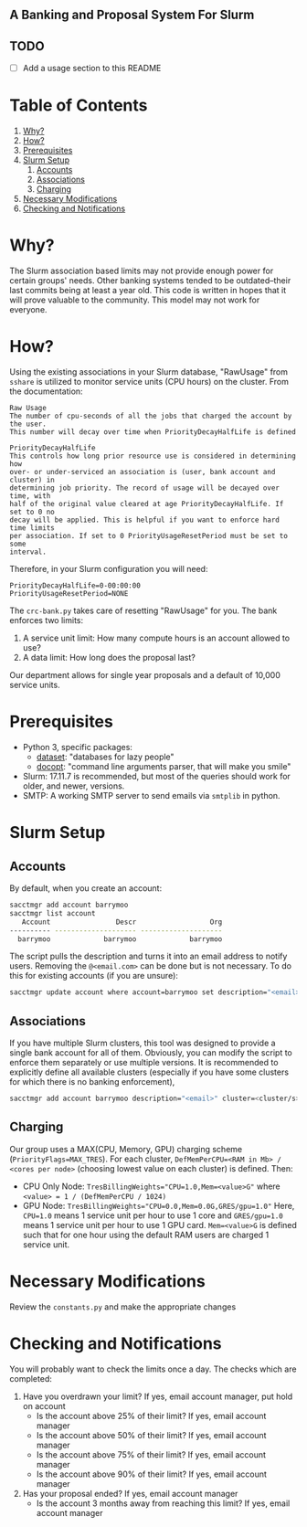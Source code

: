 A Banking and Proposal System For Slurm
---

TODO
---

- [ ] Add a usage section to this README

# Table of Contents
1. [Why?](#why)
2. [How?](#how)
3. [Prerequisites](#prerequisites)
4. [Slurm Setup](#slurm-setup)
   1. [Accounts](#accounts)
   2. [Associations](#associations)
   3. [Charging](#charging)
5. [Necessary Modifications](#necessary-modifications)
6. [Checking and Notifications](#checking-and-notifications)

# Why?

The Slurm association based limits may not provide enough power for certain groups'
needs.  Other banking systems tended to be outdated–their last commits being at least a
year old. This code is written in hopes that it will prove valuable to the community. 
This model may not work for everyone.

# How?

Using the existing associations in your Slurm database, "RawUsage"
from `sshare` is utilized to monitor service units (CPU hours) on the cluster. From the documentation:

``` text
Raw Usage
The number of cpu-seconds of all the jobs that charged the account by the user.
This number will decay over time when PriorityDecayHalfLife is defined

PriorityDecayHalfLife
This controls how long prior resource use is considered in determining how
over- or under-serviced an association is (user, bank account and cluster) in
determining job priority. The record of usage will be decayed over time, with
half of the original value cleared at age PriorityDecayHalfLife. If set to 0 no
decay will be applied. This is helpful if you want to enforce hard time limits
per association. If set to 0 PriorityUsageResetPeriod must be set to some
interval.
```

Therefore, in your Slurm configuration you will need:

``` text
PriorityDecayHalfLife=0-00:00:00
PriorityUsageResetPeriod=NONE
```

The `crc-bank.py` takes care of resetting "RawUsage" for you. The bank enforces
two limits:

1. A service unit limit: How many compute hours is an account allowed
   to use?
2. A data limit: How long does the proposal last?

Our department allows for single year proposals and a default of 10,000 
service units.

# Prerequisites

- Python 3, specific packages:
    - [dataset](https://dataset.readthedocs.io/en/latest/): "databases for lazy
      people"
    - [docopt](http://docopt.org): "command line arguments parser, that will
      make you smile"
- Slurm: 17.11.7 is recommended, but most of the queries should work for
  older, and newer, versions.
- SMTP: A working SMTP server to send emails via `smtplib` in python.

# Slurm Setup

## Accounts

By default, when you create an account:

``` bash
sacctmgr add account barrymoo
sacctmgr list account
   Account                Descr                  Org 
---------- -------------------- -------------------- 
  barrymoo             barrymoo             barrymoo
```

The script pulls the description and turns it into an email address to notify
users. Removing the `@<email.com>` can be done but is not necessary. To do
this for existing accounts (if you are unsure):

``` bash
sacctmgr update account where account=barrymoo set description="<email>"
```

## Associations

If you have multiple Slurm clusters, this tool was designed to provide a single
bank account for all of them. Obviously, you can modify the script to enforce
them separately or use multiple versions. It is recommended to explicitly define
all available clusters (especially if you have some clusters for which there is 
no banking enforcement),


``` bash
sacctmgr add account barrymoo description="<email>" cluster=<cluster/s>
```

## Charging

Our group uses a MAX(CPU, Memory, GPU) charging scheme (`PriorityFlags=MAX_TRES`). For each
cluster, `DefMemPerCPU=<RAM in Mb> / <cores per node>` (choosing lowest
value on each cluster) is defined. Then:
- CPU Only Node: `TresBillingWeights="CPU=1.0,Mem=<value>G"` where `<value> = 1
  / (DefMemPerCPU / 1024)`
- GPU Node: `TresBillingWeights="CPU=0.0,Mem=0.0G,GRES/gpu=1.0"`
Here, `CPU=1.0` means 1 service unit per hour to use 1 core and `GRES/gpu=1.0`
means 1 service unit per hour to use 1 GPU card. `Mem=<value>G` is defined such
that for one hour using the default RAM users are charged 1 service unit.

# Necessary Modifications

Review the `constants.py` and make the appropriate changes

# Checking and Notifications

You will probably want to check the limits once a day. The checks which are completed:

1. Have you overdrawn your limit? If yes, email account manager, put hold on
   account
    - Is the account above 25% of their limit? If yes, email account manager
    - Is the account above 50% of their limit? If yes, email account manager
    - Is the account above 75% of their limit? If yes, email account manager
    - Is the account above 90% of their limit? If yes, email account manager
2. Has your proposal ended? If yes, email account manager
    - Is the account 3 months away from reaching this limit? If yes, email
      account manager
